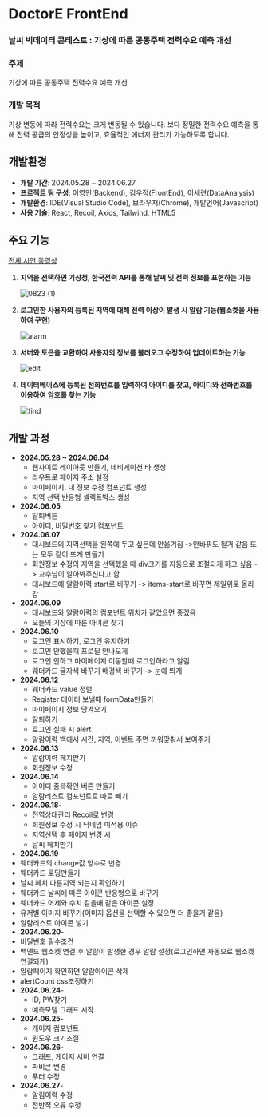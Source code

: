 # DoctorE FrontEnd

### 날씨 빅데이터 콘테스트 : 기상에 따른 공동주택 전력수요 예측 개선

### 주제
기상에 따른 공동주택 전력수요 예측 개선

### 개발 목적
기상 변동에 따라 전력수요는 크게 변동될 수 있습니다. 보다 정밀한 전력수요 예측을 통해 전력 공급의 안정성을 높이고, 효율적인 에너지 관리가 가능하도록 합니다.

## 개발환경

- **개발 기간**: 2024.05.28 ~ 2024.06.27
- **프로젝트 팀 구성**: 이영인(Backend), 김우정(FrontEnd), 이세련(DataAnalysis)
- **개발환경**: IDE(Visual Studio Code), 브라우저(Chrome), 개발언어(Javascript)
- **사용 기술**: React, Recoil, Axios, Tailwind, HTML5

## 주요 기능

[전체 시연 동영상](https://youtu.be/izu8rs2vhy0)

1. **지역을 선택하면 기상청, 한국전력 API를 통해 날씨 및 전력 정보를 표현하는 기능**

   ![0823 (1)](https://github.com/user-attachments/assets/0223fc2a-81b9-4283-8141-ee43be4d221e)

2. **로그인한 사용자의 등록된 지역에 대해 전력 이상이 발생 시 알람 기능(웹소켓을 사용하여 구현)**

   ![alarm](https://github.com/user-attachments/assets/da7785f4-0d83-427c-aa84-975424039217)

3. **서버와 토큰을 교환하여 사용자의 정보를 불러오고 수정하여 업데이트하는 기능**

   ![edit](https://github.com/user-attachments/assets/c4f2a35b-f128-41c5-8d8b-04dfc7194041)

4. **데이터베이스에 등록된 전화번호를 입력하여 아이디를 찾고, 아이디와 전화번호를 이용하여 암호를 찾는 기능**

   ![find](https://github.com/user-attachments/assets/e7c0f766-0b9f-42d1-94d0-733434a56320)

## 개발 과정

- **2024.05.28 ~ 2024.06.04**
  - 웹사이트 레이아웃 만들기, 네비게이션 바 생성
  - 라우트로 페이지 주소 설정
  - 마이페이지, 내 정보 수정 컴포넌트 생성
  - 지역 선택 반응형 셀렉트박스 생성
- **2024.06.05**
  - 탈퇴버튼
  - 아이디, 비밀번호 찾기 컴포넌트
- **2024.06.07**
  - 대시보드의 지역선택을 왼쪽에 두고 싶은데 안옮겨짐 ->안바꿔도 될거 같음 또는 모두 같이 뜨게 만들기
  - 회원정보 수정의 지역을 선택했을 때 div크기를 자동으로 조절되게 하고 싶음 -> 교수님이 알아봐주신다고 함
  - 대시보드에 알람이력 start로 바꾸기 -> items-start로 바꾸면 제일위로 올라감
- **2024.06.09**
  - 대시보드와 알람이력의 컴포넌트 위치가 같았으면 좋겠음
  - 오늘의 기상에 따른 아이콘 찾기
- **2024.06.10**
  - 로그인 표시하기, 로그인 유지하기
  - 로그인 안했을때 프로필 안나오게
  - 로그인 안하고 마이페이지 이동할때 로그인하라고 알림
  - 웨더카드 글자색 바꾸기 배경색 바꾸기 -> 눈에 띄게
- **2024.06.12**
  - 웨더카드 value 정렬
  - Register 데이터 보낼때 formData만들기
  - 마이페이지 정보 당겨오기
  - 탈퇴하기
  - 로그인 실패 시 alert
  - 알람이력 백에서 시간, 지역, 이벤트 주면 끼워맞춰서 보여주기
- **2024.06.13**
  - 알람이력 페치받기
  - 회원정보 수정
- **2024.06.14**
  - 아이디 중복확인 버튼 만들기
  - 알람리스트 컴포넌트로 따로 빼기
- **2024.06.18**-
  - 전역상태관리 Recoil로 변경
  - 회원정보 수정 시 닉네임 미적용 이슈
  - 지역선택 후 페이지 변경 시
  - 날씨 페치받기
 - **2024.06.19**-
  - 웨더카드의 change값 양수로 변경
  - 웨더카드 로딩만들기
  - 날씨 페치 다른지역 되는지 확인하기
  - 웨더카드 날씨에 따른 아이콘 반응형으로 바꾸기
  - 웨더카드 어제와 수치 같을때 같은 아이콘 설정
  - 유저별 이미지 바꾸기(이미지 옵션을 선택할 수 있으면 더 좋을거 같음)
  - 알람리스트 아이콘 넣기
 - **2024.06.20**-
  - 비밀번호 필수조건
  - 백엔드 웹소켓 연결 후 알람이 발생한 경우 알람 설정(로그인하면 자동으로 웹소켓 연결되게)
  - 알람페이지 확인하면 알람아이콘 삭제
  - alertCount css조정하기
- **2024.06.24**-
  - ID, PW찾기
  - 예측모델 그래프 시작
- **2024.06.25**-
  - 게이지 컴포넌트
  - 윈도우 크기조절
- **2024.06.26**-
  - 그래프, 게이지 서버 연결
  - 파비콘 변경
  - 푸터 수정
- **2024.06.27**-
  - 알림이력 수정
  - 전반적 오류 수정
